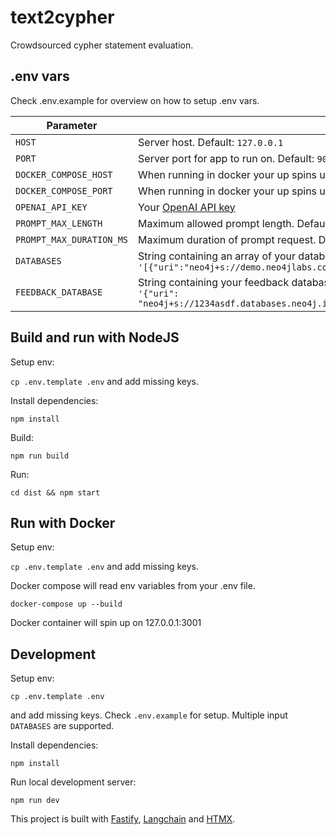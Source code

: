 # text2cypher

Crowdsourced cypher statement evaluation.

## .env vars

Check .env.example for overview on how to setup .env vars.

| Parameter                | Description                                                                                                                                                                                      |
| ------------------------ | ------------------------------------------------------------------------------------------------------------------------------------------------------------------------------------------------ |
| `HOST`                   | Server host. Default: `127.0.0.1`                                                                                                                                                                |
| `PORT`                   | Server port for app to run on. Default: `9001`                                                                                                                                                   |
| `DOCKER_COMPOSE_HOST`    | When running in docker your up spins up on this host. Default: `127.0.0.1`                                                                                                                       |
| `DOCKER_COMPOSE_PORT`    | When running in docker your up spins up on this port. Default: `9001`                                                                                                                            |
| `OPENAI_API_KEY`         | Your [OpenAI API key](https://platform.openai.com/api-keys)                                                                                                                                      |
| `PROMPT_MAX_LENGTH`      | Maximum allowed prompt length. Default: `300`                                                                                                                                                    |
| `PROMPT_MAX_DURATION_MS` | Maximum duration of prompt request. Default: `5000`                                                                                                                                              |
| `DATABASES`              | String containing an array of your database connection objects. Example:<br /> `'[{"uri":"neo4j+s://demo.neo4jlabs.com","name":"test_db","username":"test","password":"test"}]'`                 |
| `FEEDBACK_DATABASE`      | String containing your feedback database connection object. Example:<br /> `'{"uri": "neo4j+s://1234asdf.databases.neo4j.io","name":"feedback_db","username":"feedback","password":"feedback"}'` |

## Build and run with NodeJS

Setup env:

`cp .env.template .env` and add missing keys.

Install dependencies:

`npm install`

Build:

`npm run build`

Run:

`cd dist && npm start`

## Run with Docker

Setup env:

`cp .env.template .env` and add missing keys.

Docker compose will read env variables from your .env file.

`docker-compose up --build`

Docker container will spin up on 127.0.0.1:3001

## Development

Setup env:

`cp .env.template .env`

and add missing keys. Check `.env.example` for setup. Multiple input `DATABASES` are supported.

Install dependencies:

`npm install`

Run local development server:

`npm run dev`

This project is built with [Fastify](https://www.fastify.io/docs/latest/), [Langchain](https://js.langchain.com/docs/get_started/introduction) and [HTMX](https://htmx.org/).
